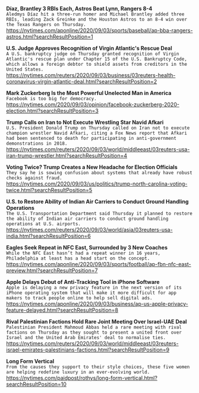 **Díaz, Brantley 3 RBIs Each, Astros Beat Lynn, Rangers 8-4**\
`Aledmys Díaz hit a three-run homer and Michael Brantley added three RBIs, leading Zack Greinke and the Houston Astros to an 8-4 win over the Texas Rangers on Thursday. `\
https://nytimes.com/aponline/2020/09/03/sports/baseball/ap-bba-rangers-astros.html?searchResultPosition=1

**U.S. Judge Approves Recognition of Virgin Atlantic's Rescue Deal**\
`A U.S. bankruptcy judge on Thursday granted recognition of Virgin Atlantic's rescue plan under Chapter 15 of the U.S. Bankruptcy Code, which allows a foreign debtor to shield assets from creditors in the United States.`\
https://nytimes.com/reuters/2020/09/03/business/03reuters-health-coronavirus-virgin-atlantic-deal.html?searchResultPosition=2

**Mark Zuckerberg Is the Most Powerful Unelected Man in America**\
`Facebook is too big for democracy.`\
https://nytimes.com/2020/09/03/opinion/facebook-zuckerberg-2020-election.html?searchResultPosition=3

**Trump Calls on Iran to Not Execute Wrestling Star Navid Afkari**\
`U.S. President Donald Trump on Thursday called on Iran not to execute champion wrestler Navid Afkari, citing a Fox News report that Afkari had been sentenced to death for participating in anti-government demonstrations in 2018.`\
https://nytimes.com/reuters/2020/09/03/world/middleeast/03reuters-usa-iran-trump-wrestler.html?searchResultPosition=4

**Voting Twice? Trump Creates a New Headache for Election Officials**\
`They say he is sowing confusion about systems that already have robust checks against fraud.`\
https://nytimes.com/2020/09/03/us/politics/trump-north-carolina-voting-twice.html?searchResultPosition=5

**U.S. to Restore Ability of Indian Air Carriers to Conduct Ground Handling Operations**\
`The U.S. Transportation Department said Thursday it planned to restore the ability of Indian air carriers to conduct ground handling operations at U.S. airports.`\
https://nytimes.com/reuters/2020/09/03/world/asia/03reuters-usa-india.html?searchResultPosition=6

**Eagles Seek Repeat in NFC East, Surrounded by 3 New Coaches**\
`While the NFC East hasn’t had a repeat winner in 16 years, Philadelphia at least has a head start on the concept. `\
https://nytimes.com/aponline/2020/09/03/sports/football/ap-fbn-nfc-east-preview.html?searchResultPosition=7

**Apple Delays Debut of Anti-Tracking Tool in iPhone Software**\
`Apple is delaying a new privacy feature in the next version of its iPhone operating system that will make it more difficult for app makers to track people online to help sell digital ads.`\
https://nytimes.com/aponline/2020/09/03/business/ap-us-apple-privacy-feature-delayed.html?searchResultPosition=8

**Rival Palestinian Factions Hold Rare Joint Meeting Over Israel-UAE Deal**\
`Palestinian President Mahmoud Abbas held a rare meeting with rival factions on Thursday as they sought to present a united front over Israel and the United Arab Emirates' deal to normalise ties.`\
https://nytimes.com/reuters/2020/09/03/world/middleeast/03reuters-israel-emirates-palestinians-factions.html?searchResultPosition=9

**Long Form Vertical**\
`From the causes they support to their style choices, these five women are helping redefine luxury in an ever-evolving world.`\
https://nytimes.com/paidpost/rothys/long-form-vertical.html?searchResultPosition=10


